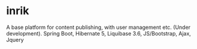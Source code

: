 # inrik
A base platform for content publishing, with user management etc. (Under development). Spring Boot, Hibernate 5, Liquibase 3.6, JS/Bootstrap, Ajax, Jquery
